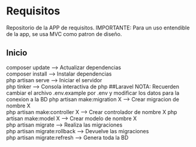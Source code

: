 # Requisitos
Repositorio de la APP de requisitos. IMPORTANTE: Para un uso entendible de la app, se usa MVC como patron de diseño.

## Inicio
composer update --> Actualizar dependencias<br>
composer install --> Instalar dependencias<br>
php artisan serve --> Iniciar el servidor<br>
php tinker --> Consola interactiva de php
##Laravel
NOTA: Recuerden cambiar el archivo .env.example por .env y modificar los datos para la conexion a la BD
php artisan make:migration X --> Crear migracion de nombre X<br>
php artisan make:controller X --> Crear controlador de nombre X
php artisan make:model X --> Crear modelo de nombre X<br>
php artisan migrate --> Realiza las migraciones<br>
php artisan migrate:rollback --> Devuelve las migraciones<br>
php artisan migrate:refresh --> Genera toda la BD<br>

